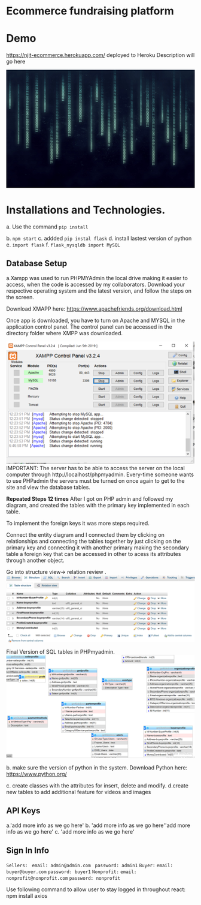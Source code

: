 # Ecommerce fundraising platform

# Demo
https://njit-ecommerce.herokuapp.com/ deployed to Heroku
Description will go here 

![Screenshot](capture.jpg)


# Installations and Technologies.
a.  Use the command `pip install`

b. `npm start`
c. addded `pip instal flask`
d. install lastest version of python
e. `import flask`
f. `flask_nysqldb import MySQL`
## Database Setup
a.Xampp was used to run PHPMYAdmin the local drive making it easier to access, when the code is accessed by my collaborators.  Download your respective operating system and the latest version, and follow the steps on the screen.
 
Download XMAPP here: https://www.apachefriends.org/download.html
 
 Once app is downloaded, you have to turn on Apache and MYSQL in the application control panel. The control panel can be accessed in the directory folder where XMPP was downloaded. 

![Screenshot](xmappcontrolpanel.png)
IMPORTANT: The server has to be able to access the server on the local computer through http://localhost/phpmyadmin. Every-time someone wants to use PHPadmin the servers must be turned on once again to get to the site and view the database tables.
 
 **Repeated Steps 12 times**
 After I got on PHP admin and followed my diagram, and created the tables with the primary key implemented in each table. 
 
 To implement the foreign keys it was more steps required.
 
Connect the entity diagram and I connected them by clicking on relationships and connecting the tables together by just clicking on the primary key and connecting it with another primary making the secondary table a foreign key that can be accessed in other to acess its attributes through another object.
 
Go into structure view-> relation review .
  ![Screenshot](creationoftable.png)
 
 Final Version  of SQL tables in PHPmyadmin.
 ![Screenshot](sqltables.png)
 
b.  make sure the version of python in the system.
     Download Python here: https://www.python.org/
  
c. create classes with the attributes for insert, delete and modify.
d.create new tables to add additional feature for videos and images 
## API Keys
a.'add more info as we go here'
b. 'add more info as we go here''add more info as we go here'
c. 'add more info as we go here'

## Sign In Info
`Sellers: `
 `email: admin@admin.com`
` password: admin1`
`Buyer:`
 `email: buyer@buyer.com`
 `password: buyer1`
`Nonprofit:`
 `email: nonprofit@nonprofit.com`
 `password: nonprofit`

Use following command to allow user to stay logged in throughout react:   
npm install axios 

